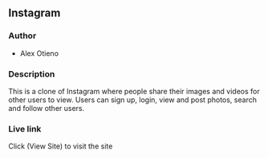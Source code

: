 ## Instagram
### Author
* Alex Otieno

### Description
This is a clone of Instagram where people share their images and videos for other users to view. Users can sign up, login, view and post photos, search and follow other users.

### Live link
Click (View Site) to visit the site